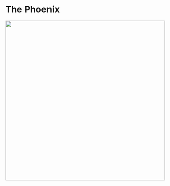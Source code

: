 <html>
    <h1>
        The Phoenix
    </h1>
    <img src="https://media.evolveconsciousness.org/2016/11/phoenix-duality-554x280.jpg" width="500">
</html>
